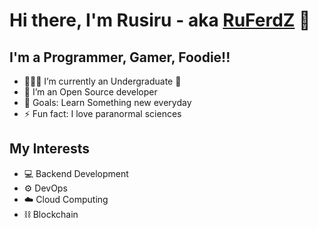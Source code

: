 # Hi there, I'm Rusiru - aka [RuFerdZ]()  👋

## I'm a Programmer, Gamer, Foodie!!

- 👨🏻‍🎓 I’m currently an Undergraduate 🤣
- 👯 I’m an Open Source developer
- 🥅 Goals: Learn Something new everyday
- ⚡ Fun fact: I love paranormal sciences

## My Interests 
- 💻 Backend Development 
- ⚙️ DevOps
- ☁️ Cloud Computing
- ⛓️ Blockchain 


